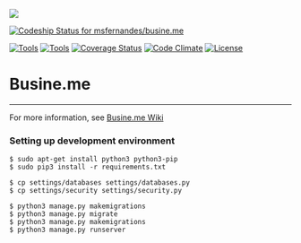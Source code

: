 <a href="https://zenhub.io"><img src="https://raw.githubusercontent.com/ZenHubIO/support/master/zenhub-badge.png"></a>

[ ![Codeship Status for msfernandes/busine.me](https://codeship.com/projects/287d5980-27f7-0133-10e3-3ef19dc5f2fb/status?branch=master)](https://codeship.com/projects/97544)

[![Tools](http://img.shields.io/:python-v3-green.svg)](https://github.com/msfernandes/busine.me/wiki/Ferramentas)
[![Tools](http://img.shields.io/:django-v1.8.4-green.svg)](https://github.com/msfernandes/busine.me/wiki/Ferramentas)
[![Coverage Status](https://coveralls.io/repos/msfernandes/busine.me/badge.svg?branch=master&service=github)](https://coveralls.io/github/msfernandes/busine.me?branch=master)
[![Code Climate](https://codeclimate.com/github/msfernandes/busine.me/badges/gpa.svg)](https://codeclimate.com/github/msfernandes/busine.me)
[![License](http://img.shields.io/:license-gpl3-blue.svg)](https://github.com/msfernandes/busine.me/wiki/Licen%C3%A7a)

# Busine.me
---

For more information, see [Busine.me Wiki](https://github.com/msfernandes/busine.me/wiki)

### Setting up development environment

```
$ sudo apt-get install python3 python3-pip
$ sudo pip3 install -r requirements.txt
```

```
$ cp settings/databases settings/databases.py
$ cp settings/security settings/security.py
```

```
$ python3 manage.py makemigrations
$ python3 manage.py migrate
$ python3 manage.py makemigrations
$ python3 manage.py runserver
```
